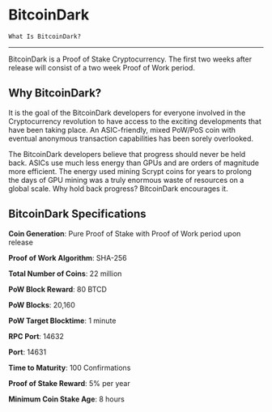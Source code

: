 BitcoinDark
============================


    What Is BitcoinDark? 
----------------------------

BitcoinDark is a Proof of Stake Cryptocurrency. The first two weeks after release will consist of a two week Proof of Work period.

Why BitcoinDark?
--------------------------

It is the goal of the BitcoinDark developers for everyone involved in the Cryptocurrency revolution to have access to the exciting developments that have been taking place. An ASIC-friendly, mixed PoW/PoS coin with eventual anonymous transaction capabilities has been sorely overlooked.

The BitcoinDark developers believe that progress should never be held back. ASICs use much less energy than GPUs and are orders of magnitude more efficient. The energy used mining Scrypt coins for years to prolong the days of GPU mining was a truly enormous waste of resources on a global scale. Why hold back progress? BitcoinDark encourages it.

BitcoinDark Specifications
--------------------------

**Coin Generation**: Pure Proof of Stake with Proof of Work period upon release

**Proof of Work Algorithm**: SHA-256

**Total Number of Coins**: 22 million

**PoW Block Reward**: 80 BTCD

**PoW Blocks**: 20,160
                          
**PoW Target Blocktime**: 1 minute

**RPC Port**: 14632

**Port**: 14631

**Time to Maturity**: 100 Confirmations

**Proof of Stake Reward**: 5% per year

**Minimum Coin Stake Age**: 8 hours

